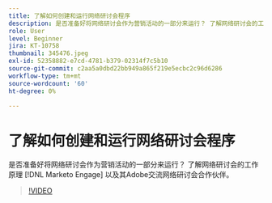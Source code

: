 ```yaml
---
title: 了解如何创建和运行网络研讨会程序
description: 是否准备好将网络研讨会作为营销活动的一部分来运行？ 了解网络研讨会的工作原理 [!DNL Marketo Engage] 以及其Adobe交流网络研讨会合作伙伴。
role: User
level: Beginner
jira: KT-10758
thumbnail: 345476.jpeg
exl-id: 52358882-e7cd-4781-b379-02314f7c5b10
source-git-commit: c2aa5a0dbd22bb949a865f219e5ecbc2c96d6286
workflow-type: tm+mt
source-wordcount: '60'
ht-degree: 0%

---
```


# 了解如何创建和运行网络研讨会程序

是否准备好将网络研讨会作为营销活动的一部分来运行？ 了解网络研讨会的工作原理 [!DNL Marketo Engage] 以及其Adobe交流网络研讨会合作伙伴。

>[!VIDEO](https://video.tv.adobe.com/v/345476/?quality=12&learn=on)
